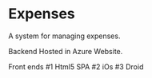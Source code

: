 Expenses
========

A system for managing expenses.

Backend Hosted in Azure Website.

Front ends
#1 Html5 SPA
#2 iOs
#3 Droid

